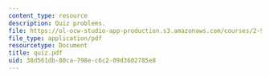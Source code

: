 ```yaml
---
content_type: resource
description: Quiz problems.
file: https://ol-ocw-studio-app-production.s3.amazonaws.com/courses/2-996-sailing-yacht-design-13-734-fall-2003/38d561db80ca798ec6c209d3602785e8_quiz.pdf
file_type: application/pdf
resourcetype: Document
title: quiz.pdf
uid: 38d561db-80ca-798e-c6c2-09d3602785e8
---
```

